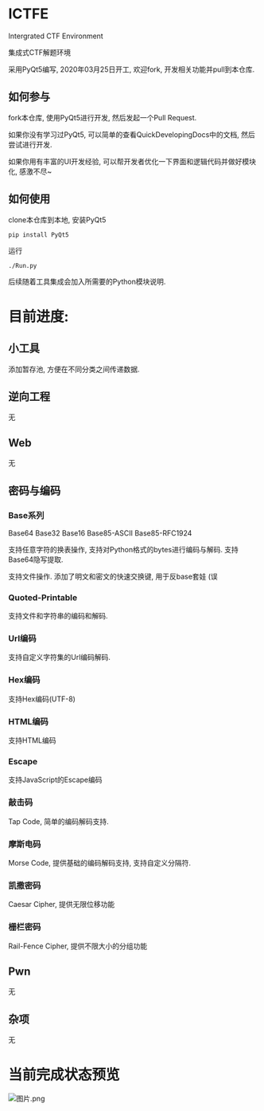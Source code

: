 # ICTFE
Intergrated CTF Environment

集成式CTF解题环境

采用PyQt5编写, 2020年03月25日开工, 欢迎fork, 开发相关功能并pull到本仓库.

## 如何参与

fork本仓库, 使用PyQt5进行开发, 然后发起一个Pull Request.

如果你没有学习过PyQt5, 可以简单的查看QuickDevelopingDocs中的文档, 然后尝试进行开发.

如果你用有丰富的UI开发经验, 可以帮开发者优化一下界面和逻辑代码并做好模块化, 感激不尽~

## 如何使用

clone本仓库到本地, 安装PyQt5

```
pip install PyQt5
```

运行

```
./Run.py
```

后续随着工具集成会加入所需要的Python模块说明.

# 目前进度:

## 小工具

添加暂存池, 方便在不同分类之间传递数据.

## 逆向工程

无

## Web

无

## 密码与编码

### Base系列
Base64 Base32 Base16 Base85-ASCII Base85-RFC1924

支持任意字符的换表操作, 支持对Python格式的bytes进行编码与解码. 支持Base64隐写提取.

支持文件操作. 添加了明文和密文的快速交换键, 用于反base套娃 (误

### Quoted-Printable
支持文件和字符串的编码和解码.

### Url编码
支持自定义字符集的Url编码解码.

### Hex编码
支持Hex编码(UTF-8)

### HTML编码
支持HTML编码

### Escape
支持JavaScript的Escape编码

### 敲击码
Tap Code, 简单的编码解码支持.

### 摩斯电码
Morse Code, 提供基础的编码解码支持, 支持自定义分隔符.

### 凯撒密码
Caesar Cipher, 提供无限位移功能

### 栅栏密码
Rail-Fence Cipher, 提供不限大小的分组功能

## Pwn

无

## 杂项

无

# 当前完成状态预览

![图片.png](https://i.loli.net/2020/03/28/PiozhculbHMSUEB.png)
